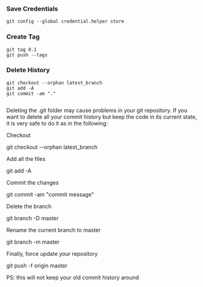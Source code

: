 ### 
```

```






### Save Credentials
```
git config --global credential.helper store
```


### Create Tag
```
git tag 0.1
git push --tags
```



### Delete History
```
git checkout --orphan latest_branch
git add -A
git commit -am "."


```



Deleting the .git folder may cause problems in your git repository. If you want to delete all your commit history but keep the code in its current state, it is very safe to do it as in the following:

Checkout

git checkout --orphan latest_branch

Add all the files

git add -A

Commit the changes

git commit -am "commit message"

Delete the branch

git branch -D master

Rename the current branch to master

git branch -m master

Finally, force update your repository

git push -f origin master

PS: this will not keep your old commit history around